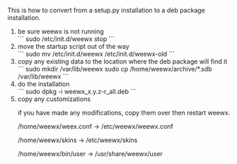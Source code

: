 This is how to convert from a setup.py installation to a deb package installation.

<ol>
<li>be sure weewx is not running</li>
```
sudo /etc/init.d/weewx stop
```

<li>move the startup script out of the way</li>
```
sudo mv /etc/init.d/weewx /etc/init.d/weewx-old
```

<li>copy any existing data to the location where the deb package will find it</li>
```
sudo mkdir /var/lib/weewx
sudo cp /home/weewx/archive/*.sdb /var/lib/weewx
```

<li>do the installation</li>
```
sudo dpkg -i weewx_x.y.z-r_all.deb
```

<li>copy any customizations</li>


if you have made any modifications, copy them over then restart weewx.

/home/weewx/weex.conf -> /etc/weewx/weewx.conf

/home/weewx/skins -> /etc/weewx/skins

/home/weewx/bin/user -> /usr/share/weewx/user

</ul>
